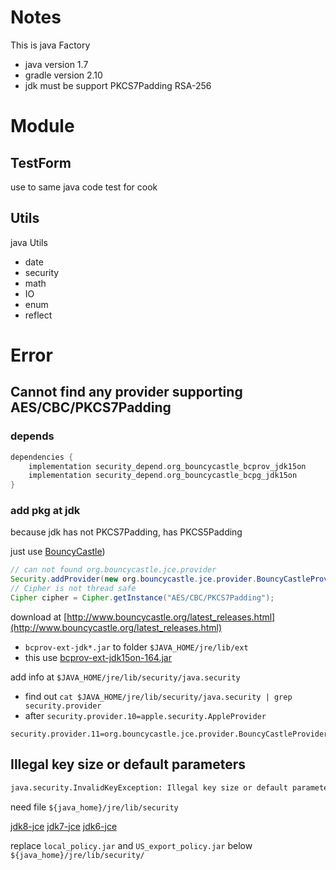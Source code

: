 # Notes

This is java Factory

- java version 1.7
- gradle version 2.10
- jdk must be support PKCS7Padding RSA-256 

# Module

## TestForm

use to same java code test for cook

## Utils

java Utils

- date
- security
- math
- IO
- enum
- reflect

# Error

## Cannot find any provider supporting AES/CBC/PKCS7Padding

### depends

```groovy
dependencies {
    implementation security_depend.org_bouncycastle_bcprov_jdk15on
    implementation security_depend.org_bouncycastle_bcpg_jdk15on
}
```

### add pkg at jdk

because jdk has not PKCS7Padding, has PKCS5Padding

just use [BouncyCastle](https://downloads.bouncycastle.org/java/bcprov-jdk15on-154.jar))

```java
// can not found org.bouncycastle.jce.provider
Security.addProvider(new org.bouncycastle.jce.provider.BouncyCastleProvider());
// Cipher is not thread safe
Cipher cipher = Cipher.getInstance("AES/CBC/PKCS7Padding");
```

download at [http://www.bouncycastle.org/latest_releases.html](http://www.bouncycastle.org/latest_releases.html)

- `bcprov-ext-jdk*.jar` to folder `$JAVA_HOME/jre/lib/ext`
- this use [bcprov-ext-jdk15on-164.jar](jar/bcprov-ext-jdk15on-164.jar)

add info at `$JAVA_HOME/jre/lib/security/java.security`
- find out `cat $JAVA_HOME/jre/lib/security/java.security | grep security.provider`
- after `security.provider.10=apple.security.AppleProvider`
```
security.provider.11=org.bouncycastle.jce.provider.BouncyCastleProvider
```

## Illegal key size or default parameters

```sh
java.security.InvalidKeyException: Illegal key size or default parameters...
```

need file `${java_home}/jre/lib/security`

[jdk8-jce](http://www.oracle.com/technetwork/java/javase/downloads/jce8-download-2133166.html)
[jdk7-jce](http://www.oracle.com/technetwork/java/javase/downloads/jce-7-download-432124.html)
[jdk6-jce](http://www.oracle.com/technetwork/java/javase/downloads/jce-6-download-429243.html)

replace `local_policy.jar` and `US_export_policy.jar` below `${java_home}/jre/lib/security/`
